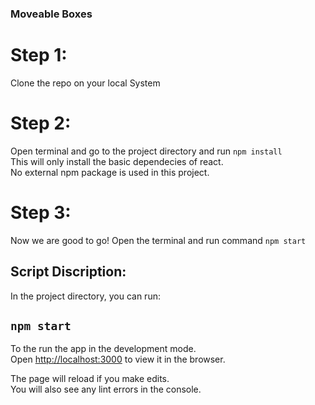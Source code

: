 ### Moveable Boxes
# Step 1: 
Clone the repo on your local System

# Step 2: 
Open terminal and go to the project directory and run `npm install` <br />
This will only install the basic dependecies of react.<br />
No external npm package is used in this project.<br />

# Step 3: 
Now we are good to go!
Open the terminal and run command ``npm start``


## Script Discription:
In the project directory, you can run:
## `npm start`

To the run the app in the development mode.<br />
Open [http://localhost:3000](http://localhost:3000) to view it in the browser.

The page will reload if you make edits.<br />
You will also see any lint errors in the console.
